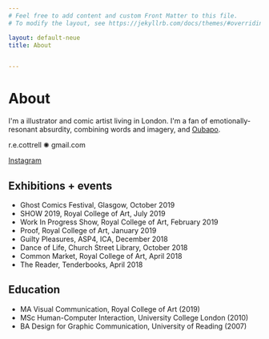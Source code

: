 ```yaml
---
# Feel free to add content and custom Front Matter to this file.
# To modify the layout, see https://jekyllrb.com/docs/themes/#overriding-theme-defaults

layout: default-neue
title: About


---
```


# About

I'm a illustrator and comic artist living in London. I'm a fan of emotionally-resonant absurdity, combining words and imagery, and [Oubapo](https://en.wikipedia.org/wiki/Oubapo).

r.e.cottrell ✺ gmail.com

[Instagram](http://instagram.com/rapturebird)

## Exhibitions + events

* Ghost Comics Festival, Glasgow, October 2019
* SHOW 2019, Royal College of Art, July 2019
* Work In Progress Show, Royal College of Art, February 2019
* Proof, Royal College of Art, January 2019
* Guilty Pleasures, ASP4, ICA, December 2018
* Dance of Life, Church Street Library, October 2018
* Common Market, Royal College of Art, April 2018
* The Reader, Tenderbooks, April 2018

## Education

* MA Visual Communication, Royal College of Art (2019)
* MSc Human-Computer Interaction, University College London (2010)
* BA Design for Graphic Communication, University of Reading (2007)
